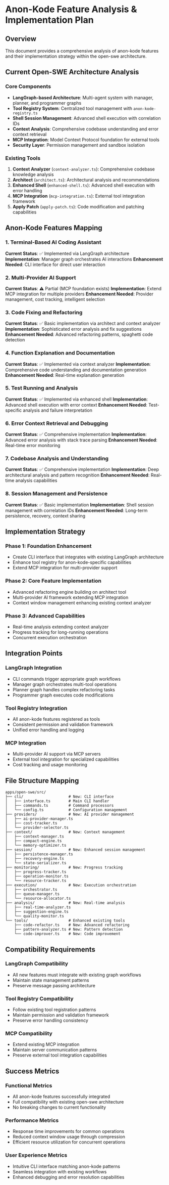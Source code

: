 # Anon-Kode Feature Analysis & Implementation Plan

## Overview
This document provides a comprehensive analysis of anon-kode features and their implementation strategy within the open-swe architecture.

## Current Open-SWE Architecture Analysis

### Core Components
- **LangGraph-based Architecture**: Multi-agent system with manager, planner, and programmer graphs
- **Tool Registry System**: Centralized tool management with `anon-kode-registry.ts`
- **Shell Session Management**: Advanced shell execution with correlation IDs
- **Context Analysis**: Comprehensive codebase understanding and error context retrieval
- **MCP Integration**: Model Context Protocol foundation for external tools
- **Security Layer**: Permission management and sandbox isolation

### Existing Tools
1. **Context Analyzer** (`context-analyzer.ts`): Comprehensive codebase knowledge analysis
2. **Architect** (`architect.ts`): Architectural analysis and recommendations
3. **Enhanced Shell** (`enhanced-shell.ts`): Advanced shell execution with error handling
4. **MCP Integration** (`mcp-integration.ts`): External tool integration framework
5. **Apply Patch** (`apply-patch.ts`): Code modification and patching capabilities

## Anon-Kode Features Mapping

### 1. Terminal-Based AI Coding Assistant
**Current Status**: ✅ Implemented via LangGraph architecture
**Implementation**: Manager graph orchestrates AI interactions
**Enhancement Needed**: CLI interface for direct user interaction

### 2. Multi-Provider AI Support
**Current Status**: ⚠️ Partial (MCP foundation exists)
**Implementation**: Extend MCP integration for multiple providers
**Enhancement Needed**: Provider management, cost tracking, intelligent selection

### 3. Code Fixing and Refactoring
**Current Status**: ✅ Basic implementation via architect and context analyzer
**Implementation**: Sophisticated error analysis and fix suggestions
**Enhancement Needed**: Advanced refactoring patterns, spaghetti code detection

### 4. Function Explanation and Documentation
**Current Status**: ✅ Implemented via context analyzer
**Implementation**: Comprehensive code understanding and documentation generation
**Enhancement Needed**: Real-time explanation generation

### 5. Test Running and Analysis
**Current Status**: ✅ Implemented via enhanced shell
**Implementation**: Advanced shell execution with error context
**Enhancement Needed**: Test-specific analysis and failure interpretation

### 6. Error Context Retrieval and Debugging
**Current Status**: ✅ Comprehensive implementation
**Implementation**: Advanced error analysis with stack trace parsing
**Enhancement Needed**: Real-time error monitoring

### 7. Codebase Analysis and Understanding
**Current Status**: ✅ Comprehensive implementation
**Implementation**: Deep architectural analysis and pattern recognition
**Enhancement Needed**: Real-time analysis capabilities

### 8. Session Management and Persistence
**Current Status**: ✅ Basic implementation
**Implementation**: Shell session management with correlation IDs
**Enhancement Needed**: Long-term persistence, recovery, context sharing

## Implementation Strategy

### Phase 1: Foundation Enhancement
- Create CLI interface that integrates with existing LangGraph architecture
- Enhance tool registry for anon-kode-specific capabilities
- Extend MCP integration for multi-provider support

### Phase 2: Core Feature Implementation
- Advanced refactoring engine building on architect tool
- Multi-provider AI framework extending MCP integration
- Context window management enhancing existing context analyzer

### Phase 3: Advanced Capabilities
- Real-time analysis extending context analyzer
- Progress tracking for long-running operations
- Concurrent execution orchestration

## Integration Points

### LangGraph Integration
- CLI commands trigger appropriate graph workflows
- Manager graph orchestrates multi-tool operations
- Planner graph handles complex refactoring tasks
- Programmer graph executes code modifications

### Tool Registry Integration
- All anon-kode features registered as tools
- Consistent permission and validation framework
- Unified error handling and logging

### MCP Integration
- Multi-provider AI support via MCP servers
- External tool integration for specialized capabilities
- Cost tracking and usage monitoring

## File Structure Mapping

```
apps/open-swe/src/
├── cli/                    # New: CLI interface
│   ├── interface.ts        # Main CLI handler
│   ├── commands.ts         # Command processors
│   └── config.ts           # Configuration management
├── providers/              # New: AI provider management
│   ├── ai-provider-manager.ts
│   ├── cost-tracker.ts
│   └── provider-selector.ts
├── context/                # New: Context management
│   ├── context-manager.ts
│   ├── compact-engine.ts
│   └── memory-optimizer.ts
├── session/                # New: Enhanced session management
│   ├── persistence-manager.ts
│   ├── recovery-engine.ts
│   └── state-serializer.ts
├── monitoring/             # New: Progress tracking
│   ├── progress-tracker.ts
│   ├── operation-monitor.ts
│   └── resource-tracker.ts
├── execution/              # New: Execution orchestration
│   ├── orchestrator.ts
│   ├── queue-manager.ts
│   └── resource-allocator.ts
├── analysis/               # New: Real-time analysis
│   ├── real-time-analyzer.ts
│   ├── suggestion-engine.ts
│   └── quality-monitor.ts
└── tools/                  # Enhanced existing tools
    ├── code-refactor.ts    # New: Advanced refactoring
    ├── pattern-analyzer.ts # New: Pattern detection
    └── code-improver.ts    # New: Code improvement
```

## Compatibility Requirements

### LangGraph Compatibility
- All new features must integrate with existing graph workflows
- Maintain state management patterns
- Preserve message passing architecture

### Tool Registry Compatibility
- Follow existing tool registration patterns
- Maintain permission and validation framework
- Preserve error handling consistency

### MCP Compatibility
- Extend existing MCP integration
- Maintain server communication patterns
- Preserve external tool integration capabilities

## Success Metrics

### Functional Metrics
- All anon-kode features successfully integrated
- Full compatibility with existing open-swe architecture
- No breaking changes to current functionality

### Performance Metrics
- Response time improvements for common operations
- Reduced context window usage through compression
- Efficient resource utilization for concurrent operations

### User Experience Metrics
- Intuitive CLI interface matching anon-kode patterns
- Seamless integration with existing workflows
- Enhanced debugging and error resolution capabilities

